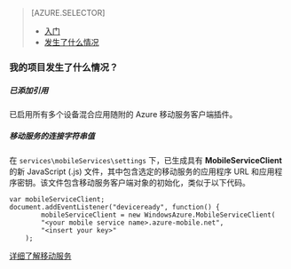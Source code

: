 <properties title="移动服务入门" pageTitle="" metaKeywords="Azure, Getting Started, Mobile Services" description="" services="mobile-services" documentationCenter="" authors="ghogen, kempb" />

<tags 
wacn.date="04/11/2015"
ms.service="mobile-services" ms.workload="web" ms.tgt_pltfrm="na" ms.devlang="na" ms.topic="article" ms.date="10/8/2014" ms.author="ghogen, kempb"></tags>

> [AZURE.SELECTOR]
>
> -   [入门][入门]
> -   [发生了什么情况][发生了什么情况]

### <span id="whathappened">我的项目发生了什么情况？</span>

##### 已添加引用

已启用所有多个设备混合应用随附的 Azure 移动服务客户端插件。

##### 移动服务的连接字符串值

在 `services\mobileServices\settings` 下，已生成具有 **MobileServiceClient** 的新 JavaScript (.js) 文件，其中包含选定的移动服务的应用程序 URL 和应用程序密钥。该文件包含移动服务客户端对象的初始化，类似于以下代码。

    var mobileServiceClient;
    document.addEventListener("deviceready", function() {
            mobileServiceClient = new WindowsAzure.MobileServiceClient(
            "<your mobile service name>.azure-mobile.net",
            "<insert your key>"
        );

[详细了解移动服务][详细了解移动服务]

  [入门]: /zh-cn/documentation/articles/vs-mobile-services-cordova-getting-started/
  [发生了什么情况]: /zh-cn/documentation/articles/vs-mobile-services-cordova-what-happened/
  [详细了解移动服务]: http://www.windowsazure.cn/manage/services/mobile-services/

